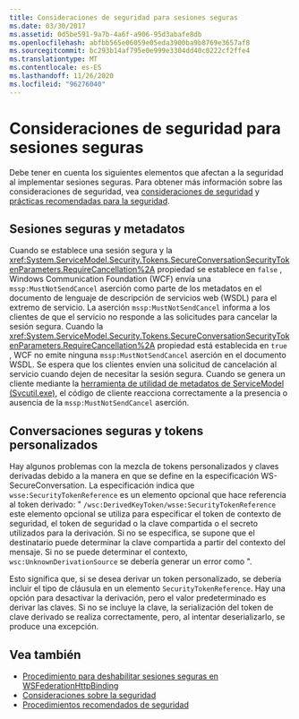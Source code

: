 ```yaml
---
title: Consideraciones de seguridad para sesiones seguras
ms.date: 03/30/2017
ms.assetid: 0d5be591-9a7b-4a6f-a906-95d3abafe8db
ms.openlocfilehash: abfbb565e06059e05eda3900ba9b8769e3657af8
ms.sourcegitcommit: bc293b14af795e0e999e3304dd40c0222cf2ffe4
ms.translationtype: MT
ms.contentlocale: es-ES
ms.lasthandoff: 11/26/2020
ms.locfileid: "96276040"
---
```

# <a name="security-considerations-for-secure-sessions"></a>Consideraciones de seguridad para sesiones seguras

Debe tener en cuenta los siguientes elementos que afectan a la seguridad al implementar sesiones seguras. Para obtener más información sobre las consideraciones de seguridad, vea [consideraciones de seguridad](security-considerations-in-wcf.md) y [prácticas recomendadas para la seguridad](best-practices-for-security-in-wcf.md).  
  
## <a name="secure-sessions-and-metadata"></a>Sesiones seguras y metadatos  

 Cuando se establece una sesión segura y la <xref:System.ServiceModel.Security.Tokens.SecureConversationSecurityTokenParameters.RequireCancellation%2A> propiedad se establece en `false` , Windows Communication Foundation (WCF) envía una `mssp:MustNotSendCancel` aserción como parte de los metadatos en el documento de lenguaje de descripción de servicios web (WSDL) para el extremo de servicio. La aserción `mssp:MustNotSendCancel` informa a los clientes de que el servicio no responde a las solicitudes para cancelar la sesión segura. Cuando la <xref:System.ServiceModel.Security.Tokens.SecureConversationSecurityTokenParameters.RequireCancellation%2A> propiedad está establecida en `true` , WCF no emite ninguna `mssp:MustNotSendCancel` aserción en el documento WSDL. Se espera que los clientes envíen una solicitud de cancelación al servicio cuando dejen de necesitar la sesión segura. Cuando se genera un cliente mediante la [herramienta de utilidad de metadatos de ServiceModel (Svcutil.exe)](../servicemodel-metadata-utility-tool-svcutil-exe.md), el código de cliente reacciona correctamente a la presencia o ausencia de la `mssp:MustNotSendCancel` aserción.  
  
## <a name="secure-conversations-and-custom-tokens"></a>Conversaciones seguras y tokens personalizados  

 Hay algunos problemas con la mezcla de tokens personalizados y claves derivadas debido a la manera en que se define en la especificación WS-SecureConversation. La especificación indica que `wsse:SecurityTokenReference` es un elemento opcional que hace referencia al token derivado: " `/wsc:DerivedKeyToken/wsse:SecurityTokenReference` este elemento opcional se utiliza para especificar el token de contexto de seguridad, el token de seguridad o la clave compartida o el secreto utilizados para la derivación. Si no se especifica, se supone que el destinatario puede determinar la clave compartida a partir del contexto del mensaje. Si no se puede determinar el contexto, `wsc:UnknownDerivationSource` se debería generar un error como ".  
  
 Esto significa que, si se desea derivar un token personalizado, se debería incluir el tipo de cláusula en un elemento `SecurityTokenReference`. Hay una opción para desactivar la derivación, pero el valor predeterminado es derivar las claves. Si no se incluye la clave, la serialización del token de clave derivado se realiza correctamente, pero, al intentar deserializarlo, se produce una excepción.  
  
## <a name="see-also"></a>Vea también

- [Procedimiento para deshabilitar sesiones seguras en WSFederationHttpBinding](how-to-disable-secure-sessions-on-a-wsfederationhttpbinding.md)
- [Consideraciones sobre la seguridad](security-considerations-in-wcf.md)
- [Procedimientos recomendados de seguridad](best-practices-for-security-in-wcf.md)
